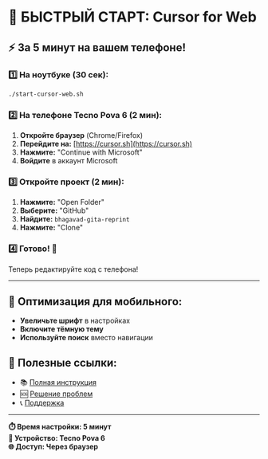 # 🚀 **БЫСТРЫЙ СТАРТ: Cursor for Web**

## ⚡ **За 5 минут на вашем телефоне!**

### **1️⃣ На ноутбуке (30 сек):**
```bash
./start-cursor-web.sh
```

### **2️⃣ На телефоне Tecno Pova 6 (2 мин):**
1. **Откройте браузер** (Chrome/Firefox)
2. **Перейдите на:** [https://cursor.sh](https://cursor.sh)
3. **Нажмите:** "Continue with Microsoft"
4. **Войдите** в аккаунт Microsoft

### **3️⃣ Откройте проект (2 мин):**
1. **Нажмите:** "Open Folder"
2. **Выберите:** "GitHub"
3. **Найдите:** `bhagavad-gita-reprint`
4. **Нажмите:** "Clone"

### **4️⃣ Готово! 🎉**
Теперь редактируйте код с телефона!

---

## 📱 **Оптимизация для мобильного:**
- **Увеличьте шрифт** в настройках
- **Включите тёмную тему**
- **Используйте поиск** вместо навигации

## 🔗 **Полезные ссылки:**
- 📚 [Полная инструкция](docs/CURSOR_WEB_SETUP.md)
- 🆘 [Решение проблем](docs/CURSOR_WEB_SETUP.md#решение-проблем)
- 📞 [Поддержка](https://cursor.sh/docs)

---
**⏱️ Время настройки: 5 минут**  
**📱 Устройство: Tecno Pova 6**  
**🌐 Доступ: Через браузер**
